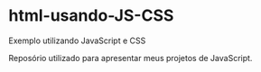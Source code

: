 # html-usando-JS-CSS
Exemplo utilizando JavaScript e CSS 

Reposório  utilizado para  apresentar meus projetos de JavaScript.
